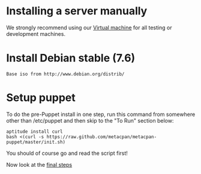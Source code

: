 # Installing a server manually

We strongly recommend using our [Virtual machine](https://github.com/metacpan/metacpan-developer) for all testing or development machines.

# Install Debian stable (7.6)
    Base iso from http://www.debian.org/distrib/

# Setup puppet

To do the pre-Puppet install in one step, run this command from somewhere other
than /etc/puppet and then skip to the "To Run" section below:

    aptitude install curl
    bash <(curl -s https://raw.github.com/metacpan/metacpan-puppet/master/init.sh)

You should of course go and read the script first!

Now look at the [final steps](INSTALL_FINALIZING.md)
